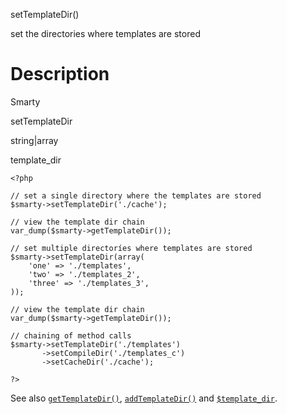 setTemplateDir()

set the directories where templates are stored

Description
===========

Smarty

setTemplateDir

string\|array

template\_dir


    <?php

    // set a single directory where the templates are stored
    $smarty->setTemplateDir('./cache');

    // view the template dir chain
    var_dump($smarty->getTemplateDir());

    // set multiple directoríes where templates are stored
    $smarty->setTemplateDir(array(
        'one' => './templates',
        'two' => './templates_2',
        'three' => './templates_3',
    ));

    // view the template dir chain
    var_dump($smarty->getTemplateDir());

    // chaining of method calls
    $smarty->setTemplateDir('./templates')
           ->setCompileDir('./templates_c')
           ->setCacheDir('./cache');

    ?>

       

See also [`getTemplateDir()`](#api.get.template.dir),
[`addTemplateDir()`](#api.add.template.dir) and
[`$template_dir`](#variable.template.dir).
